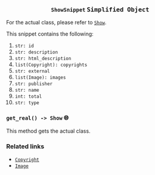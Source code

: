 <h3 align="center"><code>ShowSnippet</code> <kbd>Simplified Object</kbd></h3>

For the actual class, please refer to [`Show`](https://github.com/creuserr/crespot/tree/main/docs/group/show).

This snippet contains the following:
1. `str: id`
2. `str: description`
3. `str: html_description`
4. `list(Copyright): copyrights`
5. `str: external`
6. `list(Image): images`
7. `str: publisher`
8. `str: name`
9. `int: total`
10. `str: type`

### `get_real() -> Show` <kbd>:globe_with_meridians:</kbd>
This method gets the actual class.

### Related links

- [`Copyright`](https://github.com/creuserr/crespot/tree/main/docs/detail/copyright)
- [`Image`](https://github.com/creuserr/crespot/tree/main/docs/detail/image)